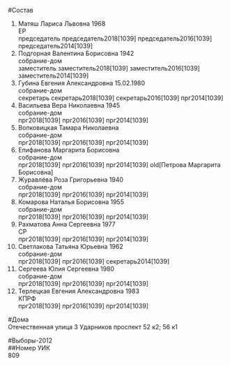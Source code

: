 #Состав  
1. Матяш Лариса Львовна 1968  
    ЕР  
    председатель председатель2018[1039] председатель2016[1039] председатель2014[1039]  
2. Подгорная Валентина Борисовна 1942  
    собрание-дом  
    заместитель заместитель2018[1039] заместитель2016[1039] заместитель2014[1039]  
3. Губина Евгения Александровна 15.02.1980  
    собрание-дом  
    секретарь секретарь2018[1039] секретарь2016[1039] прг2014[1039]  
4. Васильева Вера Николаевна 1945  
    собрание-дом  
    прг2018[1039] прг2016[1039] прг2014[1039]  
5. Волковицкая Тамара Николаевна  
    собрание-дом  
    прг2018[1039] прг2016[1039] прг2014[1039]  
6. Епифанова Маргарита Борисовна  
    собрание-дом  
    прг2018[1039] прг2016[1039] прг2014[1039] old[Петрова Маргарита Борисовна]  
7. Журавлёва Роза Григорьевна 1940  
    собрание-дом  
    прг2018[1039] прг2016[1039] прг2014[1039]  
8. Комарова Наталья Борисовна 1955  
    собрание-дом  
    прг2018[1039] прг2016[1039] прг2014[1039]  
9. Рахматова Анна Сергеевна 1977  
    СР  
    прг2018[1039] прг2016[1039] прг2014[1039]  
10. Светлакова Татьяна Юрьевна 1962  
    собрание-дом  
    прг2018[1039] прг2016[1039] секретарь2014[1039]  
11. Сергеева Юлия Сергеевна 1980  
    собрание-дом  
    прг2018[1039] прг2016[1039] прг2014[1039]  
12. Терлецкая Евгения Александровна 1983  
    КПРФ  
    прг2018[1039] прг2016[1039] прг2014[1039]  
  
#Дома  
Отечественная улица 3 Ударников проспект 52 к2; 56 к1  
  
#Выборы-2012  
##Номер УИК  
809  
